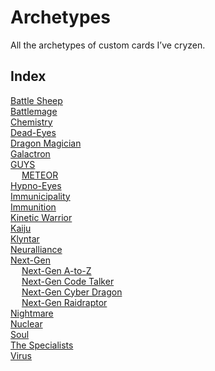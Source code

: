 # Archetypes

All the archetypes of custom cards I’ve cryzen.


## Index

[Battle Sheep](Battle%20Sheep.md)  
[Battlemage](Battlemage.md)  
[Chemistry](Chemistry.md)  
[Dead-Eyes](Dead-Eyes.md)  
[Dragon Magician](Dragon%20Magician.md)  
[Galactron](Galactron.md)  
[GUYS](GUYS.md)  
&emsp; [METEOR](METEOR.md)  
[Hypno-Eyes](Hypno-Eyes.md)  
[Immunicipality](Immunicipality.md)  
[Immunition](Immunition.md)  
[Kinetic Warrior](Kinetic%20Warrior.md)  
[Kaiju](Kaiju.md)  
[Klyntar](Klyntar.md)  
[Neuralliance](Neuralliance.md)  
[Next-Gen](Next-Gen.md)  
&emsp; [Next-Gen A-to-Z](Next-Gen%20A-to-Z.md)  
&emsp; [Next-Gen Code Talker](Next-Gen%20Code%20Talker.md)  
&emsp; [Next-Gen Cyber Dragon](Next-Gen%20Cyber%20Dragon.md)  
&emsp; [Next-Gen Raidraptor](Next-Gen%20Raidraptor.md)  
[Nightmare](Nightmare.md)  
[Nuclear](Nuclear.md)  
[Soul](Soul.md)  
[The Specialists](The%20Specialists.md)  
[Virus](Virus.md)  
